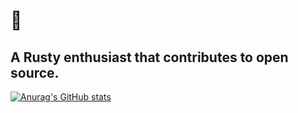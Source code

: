 # 👋

## A Rusty enthusiast that contributes to open source.
[![Anurag's GitHub stats](https://github-readme-stats.vercel.app/api?username=Voodlaz&show_icons=true)](https://github.com/anuraghazra/github-readme-stats)
